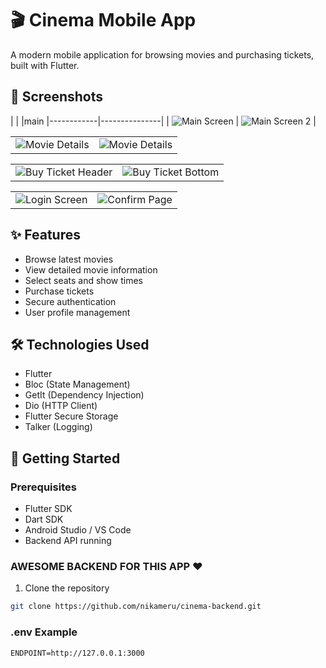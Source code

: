 # 🎬 Cinema Mobile App

A modern mobile application for browsing movies and purchasing tickets, built with Flutter.

## 📱 Screenshots

|  |  |main
|------------|---------------|
| ![Main Screen](screenshots/main_screen.png) | ![Main Screen 2](screenshots/main_screen_2.png) |

| |  |
|--------------------|-------------------|
| ![Movie Details](screenshots/movie_details_header.png) | ![Movie Details](screenshots/movie_details_bottom.png) |

| |  |
|--------------------|-------------------|
| ![Buy Ticket Header](screenshots/buy_ticket_header.png) | ![Buy Ticket Bottom](screenshots/buy_ticket_bottom.png) |

| |  |
|--------------------|-------------------|
| ![Login Screen](screenshots/login_screen.png) | ![Confirm Page](screenshots/confirm_screen.png) |

## ✨ Features

- Browse latest movies
- View detailed movie information
- Select seats and show times
- Purchase tickets
- Secure authentication
- User profile management

## 🛠 Technologies Used

- Flutter
- Bloc (State Management)
- GetIt (Dependency Injection)
- Dio (HTTP Client)
- Flutter Secure Storage
- Talker (Logging)

## 🚀 Getting Started

### Prerequisites

- Flutter SDK
- Dart SDK
- Android Studio / VS Code
- Backend API running

### AWESOME BACKEND FOR THIS APP ❤️

1. Clone the repository
```bash
git clone https://github.com/nikameru/cinema-backend.git
```
### .env Example

```env
ENDPOINT=http://127.0.0.1:3000
```
